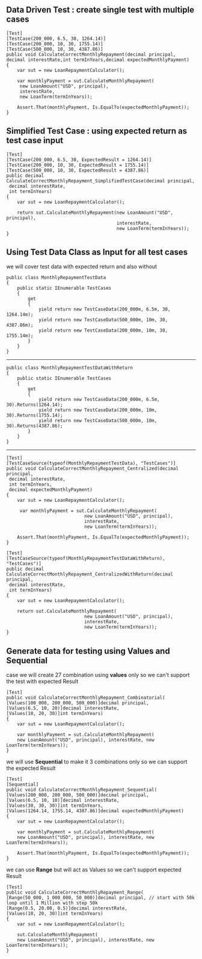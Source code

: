 Data Driven Test : create single test with multiple cases
---------------------------------------------------------

    [Test]
    [TestCase(200_000, 6.5, 30, 1264.14)]
    [TestCase(200_000, 10, 30, 1755.14)]
    [TestCase(500_000, 10, 30, 4387.86)]
    public void CalculateCorrectMonthlyRepayment(decimal principal,
    decimal interestRate,int termInYears,decimal expectedMonthlyPayment)
    {
	    var sut = new LoanRepaymentCalculator();
	    
	    var monthlyPayment = sut.CalculateMonthlyRepayment(
	     new LoanAmount("USD", principal), 
	     interestRate, 
	     new LoanTerm(termInYears));
	    
	    Assert.That(monthlyPayment, Is.EqualTo(expectedMonthlyPayment));
    }

Simplified Test Case : using expected return as test case input
---------------------------------------------------------------

    [Test]
    [TestCase(200_000, 6.5, 30, ExpectedResult = 1264.14)]
    [TestCase(200_000, 10, 30, ExpectedResult = 1755.14)]
    [TestCase(500_000, 10, 30, ExpectedResult = 4387.86)]
    public decimal CalculateCorrectMonthlyRepayment_SimplifiedTestCase(decimal principal,
     decimal interestRate,
     int termInYears)
    {
	    var sut = new LoanRepaymentCalculator();
	    
	    return sut.CalculateMonthlyRepayment(new LoanAmount("USD", principal),
										     interestRate,
										     new LoanTerm(termInYears));
    }

Using Test Data Class as Input for all test cases
-------------------------------------------------
we will cover test data with expected return and also without

    public class MonthlyRepaymentTestData
    {
	    public static IEnumerable TestCases
	    {
		    get
		    {
			    yield return new TestCaseData(200_000m, 6.5m, 30, 1264.14m);
			    yield return new TestCaseData(500_000m, 10m, 30, 4387.86m);
			    yield return new TestCaseData(200_000m, 10m, 30, 1755.14m);
		    }
	    }
    }

----------

    public class MonthlyRepaymentTestDataWithReturn
    {
	    public static IEnumerable TestCases
	    {
		    get
		    {
			    yield return new TestCaseData(200_000m, 6.5m, 30).Returns(1264.14);
			    yield return new TestCaseData(200_000m, 10m, 30).Returns(1755.14);
			    yield return new TestCaseData(500_000m, 10m, 30).Returns(4387.86);
		    }
	    }
    }

----------

    [Test]
    [TestCaseSource(typeof(MonthlyRepaymentTestData), "TestCases")]
    public void CalculateCorrectMonthlyRepayment_Centralized(decimal principal,
     decimal interestRate,
     int termInYears,
     decimal expectedMonthlyPayment)
    {
	    var sut = new LoanRepaymentCalculator();
	    
	     var monthlyPayment = sut.CalculateMonthlyRepayment(
							     new LoanAmount("USD", principal),
							     interestRate,
							     new LoanTerm(termInYears));
	    
	    Assert.That(monthlyPayment, Is.EqualTo(expectedMonthlyPayment));
    }
    
    [Test]
    [TestCaseSource(typeof(MonthlyRepaymentTestDataWithReturn), "TestCases")]
    public decimal CalculateCorrectMonthlyRepayment_CentralizedWithReturn(decimal principal,
     decimal interestRate,
     int termInYears)
    {
	    var sut = new LoanRepaymentCalculator();
	    
	    return sut.CalculateMonthlyRepayment(
							     new LoanAmount("USD", principal),
							     interestRate,
							     new LoanTerm(termInYears));
    }

Generate data for testing using Values and Sequential
-----------------------------------------------------
case we will create 27 combination using **values** only so we can't support the test with expected Result

    [Test]
    public void CalculateCorrectMonthlyRepayment_Combinatorial(
    [Values(100_000, 200_000, 500_000)]decimal principal,
    [Values(6.5, 10, 20)]decimal interestRate,
    [Values(10, 20, 30)]int termInYears)
    {
	    var sut = new LoanRepaymentCalculator();
	    
	    var monthlyPayment = sut.CalculateMonthlyRepayment(
	    new LoanAmount("USD", principal), interestRate, new LoanTerm(termInYears));
    }

we will use **Sequential** to make it 3 combinations only so we can support the expected Result

    [Test]
    [Sequential]
    public void CalculateCorrectMonthlyRepayment_Sequential(
    [Values(200_000, 200_000, 500_000)]decimal principal,
    [Values(6.5, 10, 10)]decimal interestRate,
    [Values(30, 30, 30)]int termInYears,
    [Values(1264.14, 1755.14, 4387.86)]decimal expectedMonthlyPayment)
    {
	    var sut = new LoanRepaymentCalculator();
	    
	    var monthlyPayment = sut.CalculateMonthlyRepayment(
	    new LoanAmount("USD", principal), interestRate, new LoanTerm(termInYears));
	    
	    Assert.That(monthlyPayment, Is.EqualTo(expectedMonthlyPayment));
    }

we can use **Range** but will act as Values so we can't support expected Result 

    [Test]
    public void CalculateCorrectMonthlyRepayment_Range(
    [Range(50_000, 1_000_000, 50_000)]decimal principal, // start with 50k loop until 1 Million with step 50k
    [Range(0.5, 20.00, 0.5)]decimal interestRate,
    [Values(10, 20, 30)]int termInYears)
    {
	    var sut = new LoanRepaymentCalculator();
	    
	    sut.CalculateMonthlyRepayment(
	    new LoanAmount("USD", principal), interestRate, new LoanTerm(termInYears));
    }